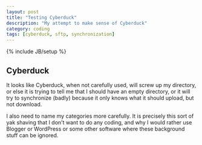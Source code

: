 ```yaml
---
layout: post
title: "Testing Cyberduck"
description: "My attempt to make sense of Cyberduck"
category: coding
tags: [cyberduck, sftp, synchronization]
---
```

{% include JB/setup %}
## Cyberduck

It looks like Cyberduck, when not carefully used, will screw up my directory,
or else it is trying to tell me that I should have an empty directory,
or it will try to synchronize (badly) because it only knows what it should
upload, but not download.

I also need to name my categories more carefully. It is precisely this sort
of yak shaving that I don't want to do any coding, and why I would rather
use Blogger or WordPress or some other software where these background
stuff can be ignored.